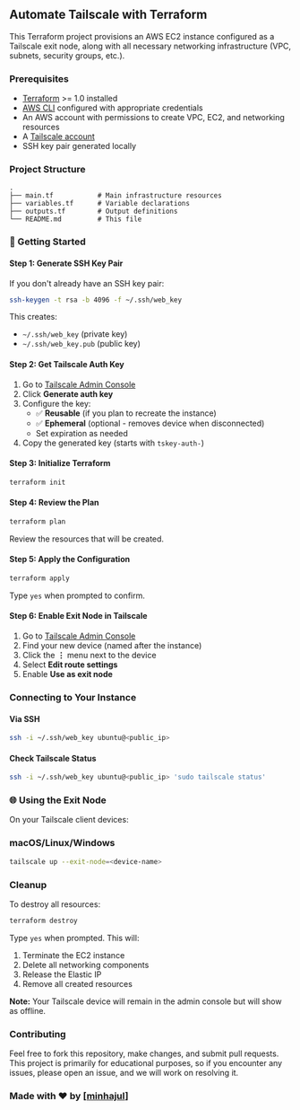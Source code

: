 ## Automate Tailscale with Terraform

This Terraform project provisions an AWS EC2 instance configured as a Tailscale exit node, along with all necessary networking infrastructure (VPC, subnets, security groups, etc.).

### Prerequisites
- [Terraform](https://www.terraform.io/downloads.html) >= 1.0 installed
- [AWS CLI](https://aws.amazon.com/cli/) configured with appropriate credentials
- An AWS account with permissions to create VPC, EC2, and networking resources
- A [Tailscale account](https://login.tailscale.com/start)
- SSH key pair generated locally

### Project Structure

```
.
├── main.tf           # Main infrastructure resources
├── variables.tf      # Variable declarations
├── outputs.tf        # Output definitions
└── README.md         # This file
```

### 🚀 Getting Started

#### Step 1: Generate SSH Key Pair

If you don't already have an SSH key pair:

```bash
ssh-keygen -t rsa -b 4096 -f ~/.ssh/web_key
```

This creates:
- `~/.ssh/web_key` (private key)
- `~/.ssh/web_key.pub` (public key)

#### Step 2: Get Tailscale Auth Key

1. Go to [Tailscale Admin Console](https://login.tailscale.com/admin/settings/keys)
2. Click **Generate auth key**
3. Configure the key:
    - ✅ **Reusable** (if you plan to recreate the instance)
    - ✅ **Ephemeral** (optional - removes device when disconnected)
    - Set expiration as needed
4. Copy the generated key (starts with `tskey-auth-`)

#### Step 3: Initialize Terraform

```bash
terraform init
```

#### Step 4: Review the Plan

```bash
terraform plan
```

Review the resources that will be created.

#### Step 5: Apply the Configuration

```bash
terraform apply
```

Type `yes` when prompted to confirm.

#### Step 6: Enable Exit Node in Tailscale

1. Go to [Tailscale Admin Console](https://login.tailscale.com/admin/machines)
2. Find your new device (named after the instance)
3. Click the **⋮** menu next to the device
4. Select **Edit route settings**
5. Enable **Use as exit node**

### Connecting to Your Instance

#### Via SSH

```bash
ssh -i ~/.ssh/web_key ubuntu@<public_ip>
```

#### Check Tailscale Status

```bash
ssh -i ~/.ssh/web_key ubuntu@<public_ip> 'sudo tailscale status'
```

### 🌐 Using the Exit Node

On your Tailscale client devices:

### macOS/Linux/Windows
```bash
tailscale up --exit-node=<device-name>
```

### Cleanup

To destroy all resources:

```bash
terraform destroy
```

Type `yes` when prompted. This will:
1. Terminate the EC2 instance
2. Delete all networking components
3. Release the Elastic IP
4. Remove all created resources

**Note:** Your Tailscale device will remain in the admin console but will show as offline.

### Contributing
Feel free to fork this repository, make changes, and submit pull requests. This project is primarily for educational purposes, so if you encounter any issues, please open an issue, and we will work on resolving it.

### Made with ❤️ by [[minhajul](https://github.com/minhajul)]
